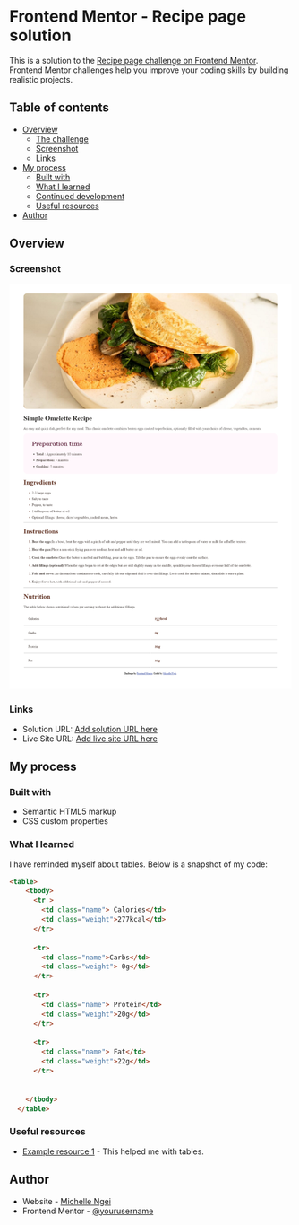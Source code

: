 # Frontend Mentor - Recipe page solution

This is a solution to the [Recipe page challenge on Frontend Mentor](https://www.frontendmentor.io/challenges/recipe-page-KiTsR8QQKm). Frontend Mentor challenges help you improve your coding skills by building realistic projects. 

## Table of contents

- [Overview](#overview)
  - [The challenge](#the-challenge)
  - [Screenshot](#screenshot)
  - [Links](#links)
- [My process](#my-process)
  - [Built with](#built-with)
  - [What I learned](#what-i-learned)
  - [Continued development](#continued-development)
  - [Useful resources](#useful-resources)
- [Author](#author)



## Overview

### Screenshot

![](./assets/images/Screenshot%202024-02-24%20at%2010-34-41%20Frontend%20Mentor%20Recipe%20page.png)


### Links

- Solution URL: [Add solution URL here](https://github.com/MICHELLENGEI/recipe-page-main)
- Live Site URL: [Add live site URL here](https://your-live-site-url.com)

## My process

### Built with

- Semantic HTML5 markup
- CSS custom properties

### What I learned

I have reminded myself about tables. Below is a snapshot of my code:
```html
<table>
    <tbody>
      <tr >
        <td class="name"> Calories</td>
        <td class="weight">277kcal</td>
      </tr>
      
      <tr>
        <td class="name">Carbs</td>
        <td class="weight"> 0g</td>
      </tr>
      
      <tr>
        <td class="name"> Protein</td>
        <td class="weight">20g</td>
      </tr>
      
      <tr>
        <td class="name"> Fat</td>
        <td class="weight">22g</td>
      </tr>


    </tbody>
  </table>
```

### Useful resources

- [Example resource 1](https://www.w3schools.com/html/html_tables.asp) - This helped me with tables.


## Author

- Website - [Michelle Ngei](https://www.your-site.com)
- Frontend Mentor - [@yourusername](https://www.frontendmentor.io/profile/yourusername)



